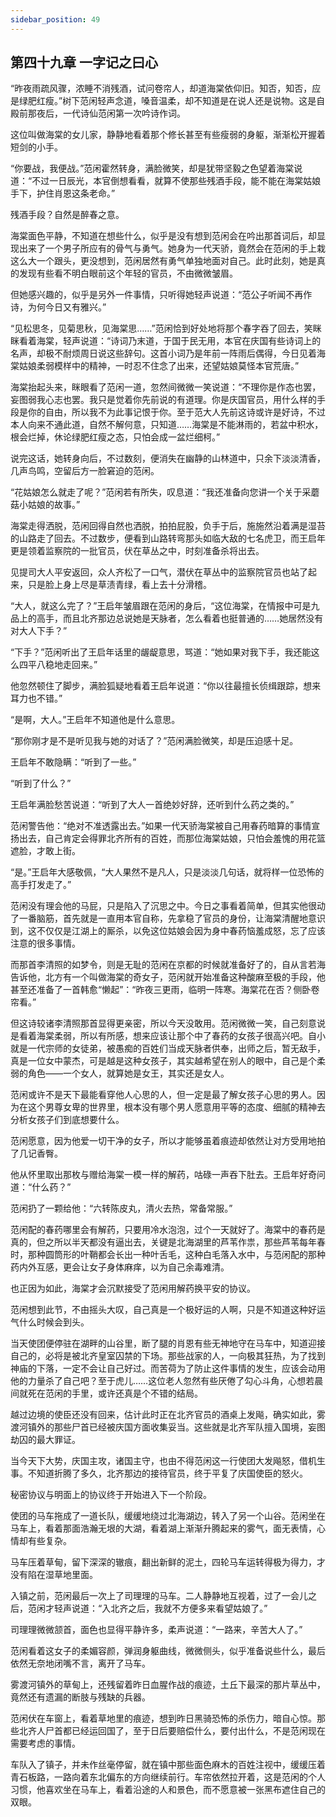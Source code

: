 ```yaml
---
sidebar_position: 49
---
```


## 第四十九章 **一字记之曰心**

“昨夜雨疏风骤，浓睡不消残酒，试问卷帘人，却道海棠依仰旧。知否，知否，应是绿肥红瘦。”树下范闲轻声念道，嗓音温柔，却不知道是在说人还是说物。这是自殿前那夜后，一代诗仙范闲第一次吟诗作词。

这位叫做海棠的女儿家，静静地看着那个修长甚至有些瘦弱的身躯，渐渐松开握着短剑的小手。

“你要战，我便战。”范闲霍然转身，满脸微笑，却是犹带坚毅之色望着海棠说道：“不过一日辰光，本官倒想看看，就算不使那些残酒手段，能不能在海棠姑娘手下，护住肖恩这条老命。”

残酒手段？自然是醉春之意。

海棠面色平静，不知道在想些什么，似乎是没有想到范闲会在吟出那首词后，却显现出来了一个男子所应有的骨气与勇气。她身为一代天骄，竟然会在范闲的手上栽这么大一个跟头，更没想到，范闲居然有勇气单独地面对自己。此时此刻，她是真的发现有些看不明白眼前这个年轻的官员，不由微微皱眉。

但她感兴趣的，似乎是另外一件事情，只听得她轻声说道：“范公子听闻不再作诗，为何今日又有雅兴。”

“见松思冬，见菊思秋，见海棠思……”范闲恰到好处地将那个春字吞了回去，笑眯眯看着海棠，轻声说道：“诗词乃末道，于国于民无用，本官在庆国有些诗词上的名声，却极不耐烦周日说这些辞句。这首小词乃是年前一阵雨后偶得，今日见着海棠姑娘柔弱模样中的精神，一时忍不住念了出来，还望姑娘莫怪本官荒唐。”

海棠抬起头来，眯眼看了范闲一道，忽然间微微一笑说道：“不理你是作态也罢，妄图弱我心志也罢。我只是觉着你先前说的有道理。你是庆国官员，用什么样的手段是你的自由，所以我不为此事记恨于你。至于范大人先前这诗或许是好诗，不过本人向来不通此道，自然不解何意，只知道……海棠是不能淋雨的，若盆中积水，根会烂掉，休论绿肥红瘦之态，只怕会成一盆烂细柯。”

说完这话，她转身向后，不过数刻，便消失在幽静的山林道中，只余下淡淡清香，几声鸟鸣，空留后方一脸窘迫的范闲。

“花姑娘怎么就走了呢？”范闲若有所失，叹息道：“我还准备向您讲一个关于采蘑菇小姑娘的故事。”

海棠走得洒脱，范闲回得自然也洒脱，拍拍屁股，负手于后，施施然沿着满是湿苔的山路走了回去。不过数步，便看到山路转弯那头如临大敌的七名虎卫，而王启年更是领着监察院的一批官员，伏在草丛之中，时刻准备杀将出去。

见提司大人平安返回，众人齐松了一口气，潜伏在草丛中的监察院官员也站了起来，只是脸上身上尽是草渍青绿，看上去十分滑稽。

“大人，就这么完了？”王启年皱眉跟在范闲的身后，“这位海棠，在情报中可是九品上的高手，而且北齐那边总说她是天脉者，怎么看着也挺普通的……她居然没有对大人下手？”

“下手？”范闲听出了王启年话里的龌龊意思，骂道：“她如果对我下手，我还能这么四平八稳地走回来。”

他忽然顿住了脚步，满脸狐疑地看着王启年说道：“你以往最擅长侦缉跟踪，想来耳力也不错。”

“是啊，大人。”王启年不知道他是什么意思。

“那你刚才是不是听见我与她的对话了？”范闲满脸微笑，却是压迫感十足。

王启年不敢隐瞒：“听到了一些。”

“听到了什么？”

王启年满脸愁苦说道：“听到了大人一首绝妙好辞，还听到什么药之类的。”

范闲警告他：“绝对不准透露出去。”如果一代天骄海棠被自己用春药暗算的事情宣扬出去，自己肯定会得罪北齐所有的百姓，而那位海棠姑娘，只怕会羞愧的用花篮遮脸，才敢上街。

“是。”王启年大感敬佩，“大人果然不是凡人，只是淡淡几句话，就将样一位恐怖的高手打发走了。”

范闲没有理会他的马屁，只是陷入了沉思之中。今日之事看着简单，但其实他很动了一番脑筋，首先就是一直用本官自称，先拿稳了官员的身份，让海棠清醒地意识到，这不仅仅是江湖上的厮杀，以免这位姑娘会因为身中春药恼羞成怒，忘了应该注意的很多事情。

而那首李清照的如梦令，则是无耻的范闲在京都的时候就准备好了的，自从言若海告诉他，北方有一个叫做海棠的奇女子，范闲就开始准备这种酸麻至极的手段，他甚至还准备了一首韩愈“懒起”：“昨夜三更雨，临明一阵寒。海棠花在否？侧卧卷帘看。”

但这诗较诸李清照那首显得更亲密，所以今天没敢用。范闲微微一笑，自己刻意说是看着海棠柔弱，所以有所感，想来应该让那个中了春药的女孩子很高兴吧。自小就是一代宗师的女徒弟，被愚痴的百姓们当成天脉者供奉，出师之后，暂无敌手，真是一位女中蒙杰，可是越是这种女孩子，其实越希望在别人的眼中，自己是个柔弱的角色——一个女人，就算她是女王，其实还是女人。

范闲或许不是天下最能看穿他人心思的人，但一定是最了解女孩子心思的男人。因为在这个男尊女卑的世界里，根本没有哪个男人愿意用平等的态度、细腻的精神去分析女孩子们到底想要什么。

范闲愿意，因为他爱一切干净的女子，所以才能够虽着痕迹却依然让对方受用地拍了几记香臀。

他从怀里取出那枚与赠给海棠一模一样的解药，咕碌一声吞下肚去。王启年好奇问道：“什么药？”

范闲扔了一颗给他：“六转陈皮丸，清火去热，常备常服。”

范闲配的春药哪里会有解药，只要用冷水泡泡，过个一天就好了。海棠中的春药是真的，但之所以半天都没有逼出去，关键是北海湖里的芦苇作祟，那些芦苇每年春时，那种圆筒形的叶鞘都会长出一种叶舌毛，这种白毛落入水中，与范闲配的那种药内外互感，更会让女子身体麻痒，以为自己余毒难清。

也正因为如此，海棠才会沉默接受了范闲用解药换平安的协议。

范闲想到此节，不由摇头大叹，自己真是一个极好运的人啊，只是不知道这种好运气什么时候会到头。

当天使团便停驻在湖畔的山谷里，断了腿的肖恩有些无神地守在马车中，知道迎接自己的，必将是被北齐皇室囚禁的下场。那些战家的人，一向极其狂热，为了找到神庙的下落，一定不会让自己好过。而苦荷为了防止这件事情的发生，应该会动用他的力量杀了自己吧？至于虎儿……这位老人忽然有些厌倦了勾心斗角，心想若晨间就死在范闲的手里，或许还真是个不错的结局。

越过边境的使臣还没有回来，估计此时正在北齐官员的酒桌上发飚，确实如此，雾渡河镇外的那些尸首已经被庆国方面收集妥当。这些就是北齐军队擅入国境，妄图劫囚的最大罪证。

当今天下大势，庆国主攻，诸国主守，也由不得范闲这一行使团大发飚怒，借机生事。不知道折腾了多久，北齐那边的接待官员，终于平复了庆国使臣的怒火。

秘密协议与明面上的协议终于开始进入下一个阶段。

使团的马车拖成了一道长队，缓缓地绕过北海湖边，转入了另一个山谷。范闲坐在马车上，看着那面浩瀚无垠的大湖，看着湖上渐渐升腾起来的雾气，面无表情，心情却有些复杂。

马车压着草甸，留下深深的辙痕，翻出新鲜的泥土，四轮马车运转得极为得力，才没有陷在湿草地里面。

入镇之前，范闲最后一次上了司理理的马车。二人静静地互视着，过了一会儿之后，范闲才轻声说道：“入北齐之后，我就不方便多来看望姑娘了。”

司理理微微颔首，面色也显得平静许多，柔声说道：“一路来，辛苦大人了。”

范闲看着这女子的柔媚容颜，弹润身躯曲线，微微侧头，似乎准备说些什么，最后依然无奈地闭嘴不言，离开了马车。

雾渡河镇外的草甸上，还残留着昨日血腥作战的痕迹，土丘下最深的那片草丛中，竟然还有遗漏的断肢与残缺的兵器。

范闲伏在车窗上，看着草地里的痕迹，想到昨日黑骑恐怖的杀伤力，暗自心惊。那些北齐人尸首都已经运回国了，至于日后要赔偿什么，要付出什么，不是范闲现在需要考虑的事情。

车队入了镇子，并未作丝毫停留，就在镇中那些面色麻木的百姓注视中，缓缓压着青石板路，一路向着东北偏东的方向继续前行。车帘依然拉开着，这是范闲的个人习惯，他喜欢坐在马车上，看着沿途的人和景色，而不愿意被一张黑布遮住自己的双眼。

